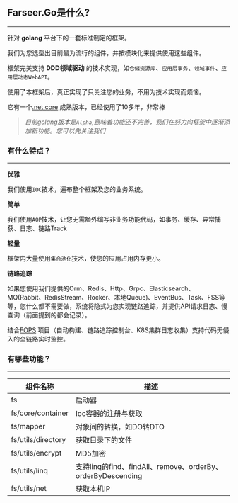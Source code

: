 ## Farseer.Go是什么?

---
针对 **golang** 平台下的一套标准制定的框架。

我们为您选型出目前最为流行的组件，并按模块化来提供使用这些组件。

框架完美支持 **DDD领域驱动** 的技术实现，如`仓储资源库`、`应用层事务`、`领域事件`、`应用层动态WebAPI`。

使用了本框架后，真正实现了只关注您的业务，不用为技术实现而烦恼。

它有一个[.net core](https://github.com/FarseerNet/Farseer.Net/tree/dev/Doc) 成熟版本，已经使用了10多年，非常棒

> *目前golang版本是`Alpha`,意味着功能还不完善，我们在努力向框架中逐渐添加新功能。您可以先关注我们*

### 有什么特点？

---
**优雅**

我们使用`IOC`技术，遍布整个框架及您的业务系统。

**简单**

我们使用`AOP`技术，让您无需额外编写非业务功能代码，如事务、缓存、异常捕获、日志、链路Track

**轻量**

框架内大量使用`集合池化`技术，使您的应用占用内存更小。

**链路追踪**

如果您使用我们提供的Orm、Redis、Http、Grpc、Elasticsearch、MQ(Rabbit、RedisStream、Rocker、本地Queue)、EventBus、Task、FSS等等，您什么都不需要做，系统将隐式为您实现链路追踪，并提供API请求日志、慢查询（前面提到的都会记录）。

结合[FOPS](https://github.com/FarseerNet/FOPS) 项目（自动构建、链路追踪控制台、K8S集群日志收集）支持代码无侵入的全链路实时监控。

### 有哪些功能？

---
| 组件名称              | 描述                                                   |
|-------------------|------------------------------------------------------|
| fs  | 启动器                                                  |
| fs/core/container | Ioc容器的注册与获取                                          |
| fs/mapper         | 对象间的转换，如DO转DTO                                       |
| fs/utils/directory | 获取目录下的文件                                             |
| fs/utils/encrypt  | MD5加密                                                |
| fs/utils/linq     | 支持linq的find、findAll、remove、orderBy、orderByDescending |
| fs/utils/net      | 获取本机IP                                               |